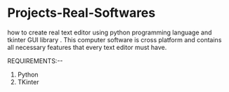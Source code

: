 # Projects-Real-Softwares
how to create real text editor using python programming language and tkinter GUI library .  This computer software is cross platform and contains all necessary features that every text editor must have. 

REQUIREMENTS:--
1) Python
2) TKinter
